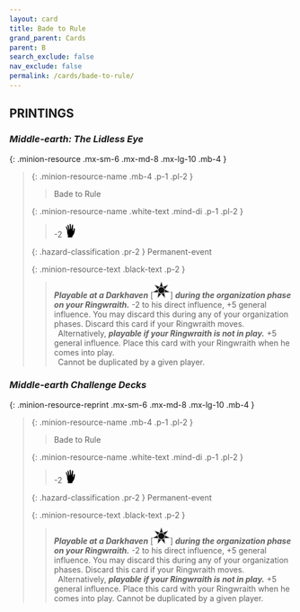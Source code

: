 ```yaml
---
layout: card
title: Bade to Rule
grand_parent: Cards
parent: B
search_exclude: false
nav_exclude: false
permalink: /cards/bade-to-rule/
---
```


## PRINTINGS


### _Middle-earth: The Lidless Eye_

{: .minion-resource .mx-sm-6 .mx-md-8 .mx-lg-10 .mb-4 }
> {: .minion-resource-name .mb-4 .p-1 .pl-2 }
> > <div class="hazard-mp"></div>
> > <div class="card-name">Bade to Rule</div>
>
> {: .minion-resource-name .white-text .mind-di .p-1 .pl-2 }
> > -2 ![](/assets/images/di.svg)
>
> {: .hazard-classification .pr-2 }
> Permanent-event
>
> {: .minion-resource-text .black-text .p-2 }
> > ***Playable at a Darkhaven*** <nobr>[<img src="/assets/images/dark-haven.svg">]</nobr> ***during the organization phase on your Ringwraith.*** -2 to his direct influence, +5 general influence. You may discard this during any of your organization phases. Discard this card if your Ringwraith moves.  <br>&ensp;Alternatively, ***playable if your Ringwraith is not in play.*** +5 general influence. Place this card with your Ringwraith when he comes into play. <br>&ensp;Cannot be duplicated by a given player. 
> 

### _Middle-earth Challenge Decks_

{: .minion-resource-reprint .mx-sm-6 .mx-md-8 .mx-lg-10 .mb-4 }
> {: .minion-resource-name .mb-4 .p-1 .pl-2 }
> > <div class="hazard-mp"></div>
> > <div class="card-name">Bade to Rule</div>
>
> {: .minion-resource-name .white-text .mind-di .p-1 .pl-2 }
> > -2 ![](/assets/images/di.svg)
>
> {: .hazard-classification .pr-2 }
> Permanent-event
>
> {: .minion-resource-text .black-text .p-2 }
> > ***Playable at a Darkhaven*** <nobr>[<img src="/assets/images/dark-haven.svg">]</nobr> ***during the organization phase on your Ringwraith.*** -2 to his direct influence, +5 general influence. You may discard this during any of your organization phases. Discard this card if your Ringwraith moves.  <br>&ensp;Alternatively, ***playable if your Ringwraith is not in play.*** +5 general influence. Place this card with your Ringwraith when he comes into play. Cannot be duplicated by a given player. 
> 
